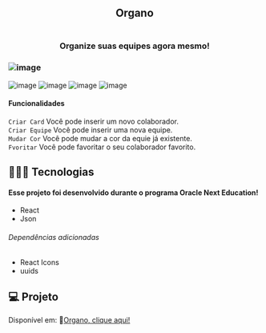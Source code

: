 <h2 align="center"> Organo </h2>
<h3 align="center"!>
<br>Organize suas equipes agora mesmo!<br/>
</h3>

### ![image](https://github.com/marostegaf/Organo/assets/103620713/dd322992-f882-49a8-a917-5e452e11f31d)
![image](https://github.com/marostegaf/Organo/assets/103620713/41fd3cdd-ee25-48e9-9420-08ca0a1d9340)
![image](https://github.com/marostegaf/Organo/assets/103620713/de872c19-5586-4555-993c-f2de6510bf08)
![image](https://github.com/marostegaf/Organo/assets/103620713/346c4da5-bbc7-42a2-a652-43c98d218835)
![image](https://github.com/marostegaf/Organo/assets/103620713/3d249ac3-8804-47ca-86c7-7baf07bb566a)

#### Funcionalidades
`Criar Card` Você pode inserir um novo colaborador. <br/>
`Criar Equipe` Você pode inserir uma nova equipe. <br/>
`Mudar Cor` Você pode mudar a cor da equie já existente. <br/>
`Fvoritar` Você pode favoritar o seu colaborador favorito.

## 🧑🏻‍💻 Tecnologias
#### Esse projeto foi desenvolvido durante o programa Oracle Next Education!
- React
- Json
###### Dependências adicionadas
- React Icons
- uuids

## 💻 Projeto
Disponível em: 🔗[Organo, clique aqui!](https://organoequipes.vercel.app/)


